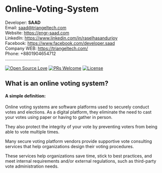 # Online-Voting-System

Developer: <b>SAAD</b> <br>
Email: saad@triangeltech.com<br>
Website: https://engr-saad.com <br>
LinkedIn: https://www.linkedin.com/in/raselhasandurjoy<br>
Facebook: https://www.facebook.com/developer.saad<br>
Company WEB: https://triangeltech.com/ <br>
Phone: +8801904654712<br>
............................

[![Open Source Love](https://badges.frapsoft.com/os/v2/open-source.svg?v=102)](https://github.com/raselhasandurjoy/Online-Voting-System)
[![PRs Welcome](https://img.shields.io/badge/PRs-welcome-brightgreen.svg?style=flat-square)](http://makeapullrequest.com)
[![License](https://img.shields.io/badge/License-Apache%202.0-blue.svg)](https://opensource.org/licenses/Apache-2.0)

## What is an online voting system?
#### A simple definition:
 
Online voting systems are software platforms used to securely conduct votes and elections. As a digital platform, they eliminate the need to cast your votes using paper or having to gather in person.
 
They also protect the integrity of your vote by preventing voters from being able to vote multiple times.
 
Many secure voting platform vendors provide supportive vote consulting services that help organizations design their voting procedures.
 
These services help organizations save time, stick to best practices, and meet internal requirements and/or external regulations, such as third-party vote administration needs.
